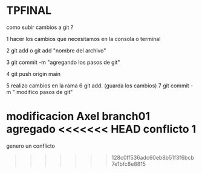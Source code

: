 # TPFINAL
como subir cambios a git ?

1 hacer los cambios que necesitamos en la consola o terminal

2 git add o git add "nombre del archivo"

3 git commit -m "agregando los pasos de git"

4 git push origin main 

5 realizo cambios en la rama
6 git add. (guarda los cambios)
7 git commit -m " modifico pasos de git"

modificacion Axel branch01 agregado
<<<<<<< HEAD
conflicto 1
=======
genero un conflicto
>>>>>>> 128c0ff536adc60eb8b51f3f6bcb7e1bfc8e8815
